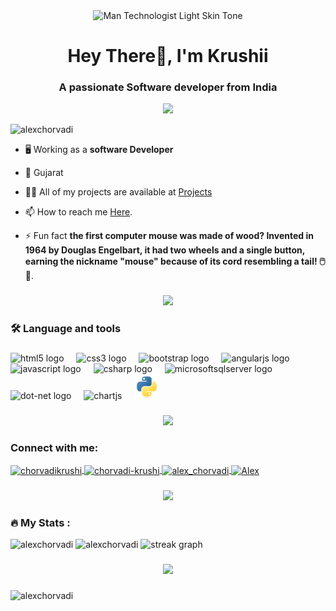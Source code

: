 
<div align="center">
  <img src="https://raw.githubusercontent.com/Tarikul-Islam-Anik/Animated-Fluent-Emojis/master/Emojis/People%20with%20professions/Man%20Technologist%20Light%20Skin%20Tone.png" alt="Man Technologist Light Skin Tone" height="150" />
</div>

<h1 align="center">Hey There👋, I'm Krushii</h1>
<h3 align="center">A passionate Software developer from India</h3>
<div align="center">
  <img height="1" src="https://user-images.githubusercontent.com/74038190/212284115-f47cd8ff-2ffb-4b04-b5bf-4d1c14c0247f.gif"  />
</div>

<p align="left"> <img src="https://komarev.com/ghpvc/?username=alexchorvadi&label=Profile%20views&color=0e75b6&style=flat" alt="alexchorvadi" /> </p>

- 🖥️ Working as a **software Developer**

- 📌 Gujarat

- 👨‍💻 All of my projects are available at [Projects](Projects)

- 📫 How to reach me [Here](chorvadikrushi01@gmail.com).

- ⚡ Fun fact **the first computer mouse was made of wood? Invented in 1964 by Douglas Engelbart, it had two wheels and a single button, earning the nickname "mouse" because of its cord resembling a tail! 🖱️🌳**.

###
<div align="center">
  <img height="1" src="https://user-images.githubusercontent.com/74038190/212284115-f47cd8ff-2ffb-4b04-b5bf-4d1c14c0247f.gif"  />
</div>
<h3 align="left">🛠 Language and tools</h3>

###

<div align="left">
  <img src="https://cdn.jsdelivr.net/gh/devicons/devicon/icons/html5/html5-original.svg" height="40" alt="html5 logo"  />
  <img width="12" />
  <img src="https://cdn.jsdelivr.net/gh/devicons/devicon/icons/css3/css3-original.svg" height="40" alt="css3 logo"  />
  <img width="12" />
  <img src="https://cdn.jsdelivr.net/gh/devicons/devicon/icons/bootstrap/bootstrap-original.svg" height="40" alt="bootstrap logo"  />
  <img width="12" />
  <img src="https://cdn.jsdelivr.net/gh/devicons/devicon/icons/angularjs/angularjs-original.svg" height="40" alt="angularjs logo"  />
  <img width="12" />
  <img src="https://cdn.jsdelivr.net/gh/devicons/devicon/icons/javascript/javascript-original.svg" height="40" alt="javascript logo"  />
  <img width="12" />
  <img src="https://cdn.jsdelivr.net/gh/devicons/devicon/icons/csharp/csharp-original.svg" height="40" alt="csharp logo"  />
  <img width="12" />
  <img src="https://cdn.jsdelivr.net/gh/devicons/devicon/icons/microsoftsqlserver/microsoftsqlserver-plain.svg" height="40" alt="microsoftsqlserver logo"  />
  <img width="12" />
  <img src="https://cdn.jsdelivr.net/gh/devicons/devicon/icons/dot-net/dot-net-original.svg" height="40" alt="dot-net logo"  />
  <img width="12" />
  <img src="https://www.chartjs.org/media/logo-title.svg" height="40" alt="chartjs"  />
  <img width="12" />
  <img src="https://raw.githubusercontent.com/devicons/devicon/master/icons/python/python-original.svg" height="40" alt="Python"  />
</div>

###
<div align="center">
  <img height="1" src="https://user-images.githubusercontent.com/74038190/212284115-f47cd8ff-2ffb-4b04-b5bf-4d1c14c0247f.gif"  />
</div>
<h3 align="left">Connect with me:</h3>
<p align="left">
  <a href="https://twitter.com/chorvadikrushi" target="blank">
    <img align="center" src="https://raw.githubusercontent.com/rahuldkjain/github-profile-readme-generator/master/src/images/icons/Social/twitter.svg" alt="chorvadikrushi" height="30" width="40" />
  </a>
  <a href="https://linkedin.com/in/chorvadi-krushi" target="blank">
    <img align="center" src="https://raw.githubusercontent.com/rahuldkjain/github-profile-readme-generator/master/src/images/icons/Social/linked-in-alt.svg" alt="chorvadi-krushi" height="30" width="40" />
  </a>
  <a href="https://instagram.com/alex_chorvadi" target="blank">
    <img align="center" src="https://raw.githubusercontent.com/rahuldkjain/github-profile-readme-generator/master/src/images/icons/Social/instagram.svg" alt="alex_chorvadi" height="30" width="40" />
  </a>
  <a href="https://discord.gg/8369" target="blank">
    <img align="center" src="https://raw.githubusercontent.com/rahuldkjain/github-profile-readme-generator/master/src/images/icons/Social/discord.svg" alt="Alex" height="30" width="40" />
  </a>
</p>


###
<div align="center">
  <img height="1" src="https://user-images.githubusercontent.com/74038190/212284115-f47cd8ff-2ffb-4b04-b5bf-4d1c14c0247f.gif"  />
</div>
<h3 align="left">🔥   My Stats :</h3>

<div align="left">

  <img src="https://github-readme-stats.vercel.app/api/top-langs?username=alexchorvadi&show_icons=true&locale=en&layout=compact&theme=dark&hide_border=false&border_radius=5&order=3" height="220" alt="alexchorvadi" />

  <img src="https://github-readme-stats.vercel.app/api?username=alexchorvadi&show_icons=true&locale=en&theme=dark&hide_border=false&border_radius=5&order=3" height="220" alt="alexchorvadi" />

  <img src="https://streak-stats.demolab.com?user=AlexChorvadi&locale=en&mode=daily&theme=dark&hide_border=false&border_radius=5&order=3" height="220" alt="streak graph"  />
</div>

###
<div align="center">
  <img height="1" src="https://user-images.githubusercontent.com/74038190/212284115-f47cd8ff-2ffb-4b04-b5bf-4d1c14c0247f.gif"  />
</div>
<h3 align="left"></h3>
<div align="left">
    <img src="https://github-profile-trophy.vercel.app/?username=alexchorvadi" alt="alexchorvadi" />
</div>

